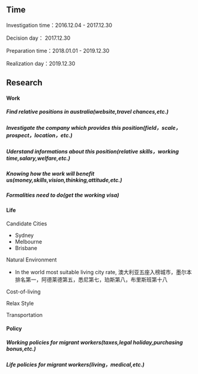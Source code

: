 ## Time

Investigation time：2016.12.04 - 2017.12.30

Decision day： 2017.12.30

Preparation time：2018.01.01 - 2019.12.30

Realization day：2019.12.30



## Research

#### Work
##### Find relative positions in australia(website,travel chances,etc.)
##### Investigate the company which provides this position(field，scale，prospect，location，etc.)
##### Uderstand informations about this position(relative skills，working time,salary,welfare,etc.)
##### Knowing how the work will benefit us(money,skills,vision,thinking,attitude,etc.) 
##### Formalities need to do(get the working visa)



#### Life

Candidate Cities

- Sydney
- Melbourne
- Brisbane

Natural Environment

- In the world most suitable living city rate, 澳大利亚五座入榜城市，墨尔本排名第一，阿德莱德第五，悉尼第七，珀斯第八，布里斯班第十八

Cost-of-living

Relax Style

Transportation

 


#### Policy
##### Working policies for migrant workers(taxes,legal holiday,purchasing bonus,etc.)
##### Life policies for migrant workers(living，medical,etc.)
